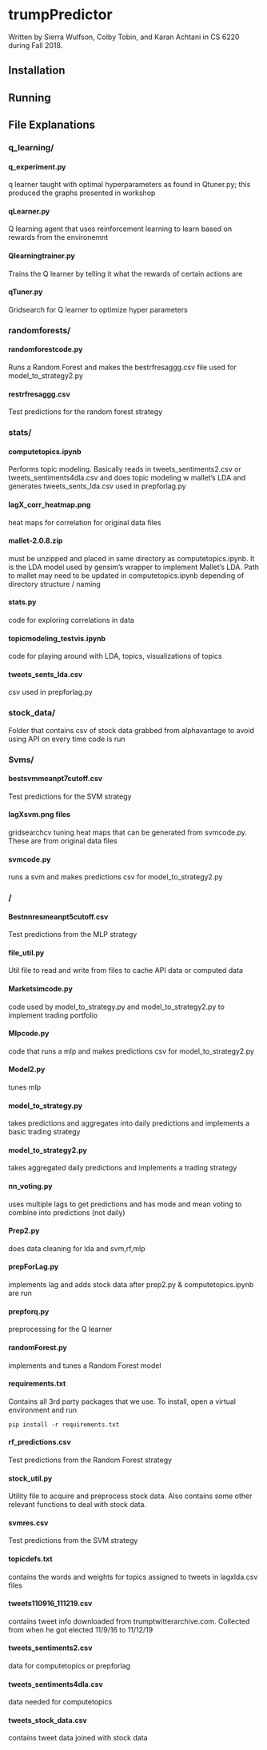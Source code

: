 # trumpPredictor
Written by Sierra Wulfson, Colby Tobin, and Karan Achtani in CS 6220 during Fall 2018.

## Installation

## Running

## File Explanations
### q_learning/
#### q_experiment.py
q learner taught with optimal hyperparameters as found in Qtuner.py; this produced the graphs presented in workshop

#### qLearner.py
Q learning agent that uses reinforcement learning to learn based on rewards from the environemnt

#### Qlearningtrainer.py
Trains the Q learner by telling it what the rewards of certain actions are

#### qTuner.py
Gridsearch for Q learner to optimize hyper parameters


### randomforests/
#### randomforestcode.py
Runs a Random Forest and makes the bestrfresaggg.csv file used for model_to_strategy2.py

#### restrfresaggg.csv
Test predictions for the random forest strategy

### stats/
#### computetopics.ipynb
Performs topic modeling.
Basically reads in tweets_sentiments2.csv or tweets_sentiments4dla.csv and does topic modeling w mallet’s LDA and generates tweets_sents_lda.csv used in prepforlag.py

#### lagX_corr_heatmap.png
heat maps for correlation for original data files 

#### mallet-2.0.8.zip
must be unzipped and placed in same directory as computetopics.ipynb. It is the LDA model used by gensim’s wrapper to implement Mallet’s LDA. Path to mallet may need to be updated in computetopics.ipynb depending of directory structure / naming

#### stats.py
code for exploring correlations in data

#### topicmodeling_testvis.ipynb
code for playing around with LDA, topics, visualizations of topics 

#### tweets_sents_lda.csv
csv used in prepforlag.py

### stock_data/
Folder that contains csv of stock data grabbed from alphavantage to avoid using API on every time code is run

### Svms/
#### bestsvmmeanpt7cutoff.csv
Test predictions for the SVM strategy

#### lagXsvm.png files 
gridsearchcv tuning heat maps that can be generated from svmcode.py. These are from original data files


#### svmcode.py
runs a svm and makes predictions csv for model_to_strategy2.py

### /

#### Bestnnresmeanpt5cutoff.csv
Test predictions from the MLP strategy

#### file_util.py
Util file to read and write from files to cache API data or computed data

#### Marketsimcode.py
code used by model_to_strategy.py and model_to_strategy2.py to implement trading portfolio

#### Mlpcode.py
code that runs a mlp and makes predictions csv for model_to_strategy2.py

#### Model2.py
tunes mlp

#### model_to_strategy.py
takes predictions and aggregates into daily predictions and implements a basic trading strategy

#### model_to_strategy2.py
takes aggregated daily predictions and implements a trading strategy

#### nn_voting.py
uses multiple lags to get predictions and has mode and mean voting to combine into predictions (not daily)

#### Prep2.py	
does data cleaning for lda and svm,rf,mlp

#### prepForLag.py 
implements lag and adds stock data after prep2.py & computetopics.ipynb are run

#### prepforq.py
preprocessing for the Q learner

#### randomForest.py 
implements and tunes a Random Forest model

#### requirements.txt 
Contains all 3rd party packages that we use. To install, open a virtual environment and run
   
    pip install -r requirements.txt

#### rf_predictions.csv
Test predictions from the Random Forest strategy

#### stock_util.py
Utility file to acquire and preprocess stock data. Also contains some other relevant functions to deal with stock data.

#### svmres.csv
Test predictions from the SVM strategy

#### topicdefs.txt
contains the words and weights for topics assigned to tweets in lagxlda.csv files

#### tweets110916_111219.csv
contains tweet info downloaded from trumptwitterarchive.com. Collected from when he got elected 11/9/16 to 11/12/19

#### tweets_sentiments2.csv
data for computetopics or prepforlag

#### tweets_sentiments4dla.csv
data needed for computetopics

#### tweets_stock_data.csv
contains tweet data joined with stock data


